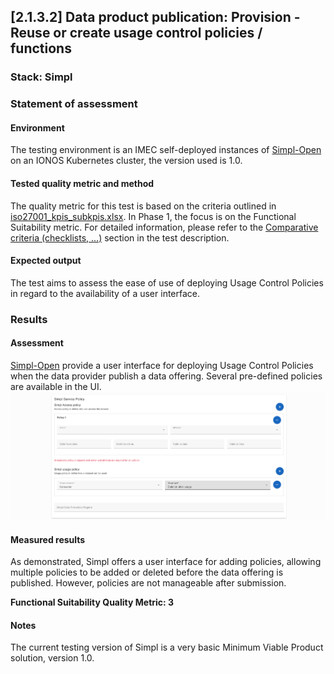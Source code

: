 ## [2.1.3.2] Data product publication: Provision - Reuse or create usage control policies / functions
### Stack: Simpl

### Statement of assessment
#### Environment
The testing environment is an IMEC self-deployed instances of [Simpl-Open](https://code.europa.eu/simpl/simpl-open) on an IONOS Kubernetes cluster, the version used is 1.0.

#### Tested quality metric and method
The quality metric for this test is based on the criteria outlined in [iso27001_kpis_subkpis.xlsx](../../../../../design_decisions/background_info/iso27001_kpis_subkpis.xlsx). In Phase 1, the focus is on the Functional Suitability metric. For detailed information, please refer to the [Comparative criteria (checklists, ...)](./test.md#comparative-criteria-checklists-) section in the test description.

#### Expected output
The test aims to assess the ease of use of deploying Usage Control Policies in regard to the availability of a user interface.

### Results
#### Assessment
[Simpl-Open](https://code.europa.eu/simpl/simpl-open) provide a user interface for deploying Usage Control Policies when the data provider publish a data offering.
Several pre-defined policies are available in the UI.
![simpl_policy.ui.png](images/simpl_policy_ui.png)

#### Measured results
As demonstrated, Simpl offers a user interface for adding policies, allowing multiple policies to be added or deleted before the data offering is published. However, policies are not manageable after submission.

**Functional Suitability Quality Metric: 3**

#### Notes

The current testing version of Simpl is a very basic Minimum Viable Product solution, version 1.0.   

